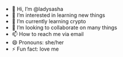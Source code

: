 - 👋 Hi, I’m @ladysasha
- 👀 I’m interested in learning new things 
- 🌱 I’m currently learning crypto 
- 💞️ I’m looking to collaborate on many things 
- 📫 How to reach me via email
- 😄 Pronouns: she/her
- ⚡ Fun fact: love me 

<!---
Beautygoddes/Beautygoddes is a ✨ special ✨ repository because its `README.md` (this file) appears on your GitHub profile.
You can click the Preview link to take a look at your changes.
--->
